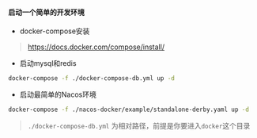 #### 启动一个简单的开发环境
* docker-compose安装
> https://docs.docker.com/compose/install/

* 启动mysql和redis
```bash
docker-compose -f ./docker-compose-db.yml up -d
```

* 启动最简单的Nacos环境

```bash
docker-compose -f ./nacos-docker/example/standalone-derby.yaml up -d
```

> `./docker-compose-db.yml` 为相对路径，前提是你要进入`docker`这个目录
